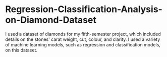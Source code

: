 # Regression-Classification-Analysis-on-Diamond-Dataset
I used a dataset of diamonds for my fifth-semester project, which included details on the stones' carat weight, cut, colour, and clarity. I used a variety of machine learning models, such as regression and classification models, on this dataset.  
